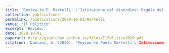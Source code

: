 ```yaml
---
title: "Review to P. Martelli, L'Istituzione del disordine: Regole del Gioco e Giocatori nella politica italiana dal 1946 al 2018"
collection: publications
permalink: /publications/2020-10-01-Martelli
venue: "Il Politico"
excerpt: 'Review.'
date: 2020-10-01
paperurl: http://gianludam.github.io/files/IlPolitico2020.pdf
citation: 'Damiani, G. (2020). "Review to Paolo Martelli L'Istituzione del Disordine." <i>Il Politico</i>. 252(1).'
---
```


